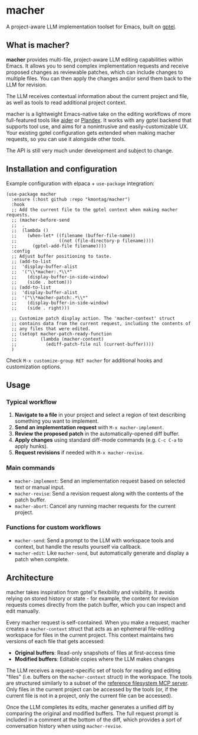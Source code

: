 # macher

A project-aware LLM implementation toolset for Emacs, built on
[gptel](https://github.com/karthink/gptel).

## What is macher?

**macher** provides multi-file, project-aware LLM editing capabilities within Emacs. It allows you
to send complex implementation requests and receive proposed changes as reviewable patches, which
can include changes to multiple files. You can then apply the changes and/or send them back to the
LLM for revision.

The LLM receives contextual information about the current project and file, as well as tools to read
additional project context.

macher is a lightweight Emacs-native take on the editing workflows of more full-featured tools like
[aider](https://aider.chat/) or [Plandex](https://plandex.ai/). It works with any gptel backend that
supports tool use, and aims for a nonintrusive and easily-customizable UX. Your existing gptel
configuration gets extended when making macher requests, so you can use it alongside other tools.

The API is still very much under development and subject to change.

## Installation and configuration

Example configuration with elpaca + `use-package` integration:

```elisp
(use-package macher
  :ensure (:host github :repo "kmontag/macher")
  :hook
  ;; Add the current file to the gptel context when making macher requests.
  ;; (macher-before-send
  ;;  .
  ;;  (lambda ()
  ;;    (when-let* ((filename (buffer-file-name))
  ;;                ((not (file-directory-p filename))))
  ;;      (gptel-add-file filename))))
  :config
  ;; Adjust buffer positioning to taste.
  ;; (add-to-list
  ;;  'display-buffer-alist
  ;;  '("\\*macher:.*\\*"
  ;;    (display-buffer-in-side-window)
  ;;    (side . bottom)))
  ;; (add-to-list
  ;;  'display-buffer-alist
  ;;  '("\\*macher-patch:.*\\*"
  ;;    (display-buffer-in-side-window)
  ;;    (side . right)))

  ;; Customize patch display action. The 'macher-context' struct
  ;; contains data from the current request, including the contents of
  ;; any files that were edited.
  ;; (setopt macher-patch-ready-function
  ;;         (lambda (macher-context)
  ;;           (ediff-patch-file nil (current-buffer))))
  )
```

Check `M-x customize-group RET macher` for additional hooks and customization options.

## Usage

### Typical workflow

1. **Navigate to a file** in your project and select a region of text describing something you want
   to implement.
2. **Send an implementation request** with `M-x macher-implement`.
3. **Review the proposed patch** in the automatically-opened diff buffer.
4. **Apply changes** using standard diff-mode commands (e.g. `C-c C-a` to apply hunks).
5. **Request revisions** if needed with `M-x macher-revise`.

### Main commands

- `macher-implement`: Send an implementation request based on selected text or manual input.
- `macher-revise`: Send a revision request along with the contents of the patch buffer.
- `macher-abort`: Cancel any running macher requests for the current project.

### Functions for custom workflows

- `macher-send`: Send a prompt to the LLM with workspace tools and context, but handle the results
  yourself via callback.
- `macher-edit`: Like `macher-send`, but automatically generate and display a patch when complete.

## Architecture

macher takes inspiration from gptel's flexibility and visibility. It avoids relying on stored
history or state - for example, the content for revision requests comes directly from the patch
buffer, which you can inspect and edit manually.

Every macher request is self-contained. When you make a request, macher creates a `macher-context`
struct that acts as an ephemeral file-editing workspace for files in the current project. This
context maintains two versions of each file that gets accessed:

- **Original buffers**: Read-only snapshots of files at first-access time
- **Modified buffers**: Editable copies where the LLM makes changes

The LLM receives a request-specific set of tools for reading and editing "files" (i.e. buffers on
the `macher-context` struct) in the workspace. The tools are structured similarly to a subset of the
[reference filesystem MCP server](https://github.com/modelcontextprotocol/servers). Only files in
the current project can be accessed by the tools (or, if the current file is not in a project, only
the current file can be accessed).

Once the LLM completes its edits, macher generates a unified diff by comparing the original and
modified buffers. The full request prompt is included in a comment at the bottom of the diff, which
provides a sort of conversation history when using `macher-revise`.
